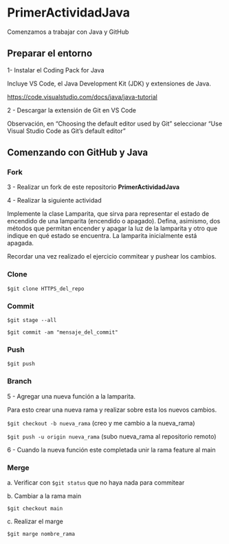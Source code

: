 # PrimerActividadJava
Comenzamos a trabajar con Java y GitHub

## Preparar el entorno

1- Instalar el Coding Pack for Java 

Incluye VS Code, el Java Development Kit (JDK) y extensiones de Java.

https://code.visualstudio.com/docs/java/java-tutorial

2 - Descargar la extensión de Git en VS Code

Observación, en “Choosing the default editor used by Git” seleccionar “Use Visual Studio Code as Git’s default editor”

## Comenzando con GitHub y Java
### Fork

3 - Realizar un fork de este repositorio **PrimerActividadJava**

4 - Realizar la siguiente actividad

Implemente la clase Lamparita, que sirva para representar el estado de encendido de una lamparita (encendido o apagado). Defina, asimismo, dos métodos que permitan encender y apagar la luz de la lamparita y otro que indique en qué estado se encuentra. La lamparita inicialmente está apagada.

Recordar una vez realizado el ejercicio commitear y pushear los cambios.

### Clone

`$git clone HTTPS_del_repo`

### Commit 

`$git stage --all`

`$git commit -am "mensaje_del_commit"`

### Push

`$git push`

### Branch

5 - Agregar una nueva función a la lamparita.

Para esto crear una nueva rama y realizar sobre esta los nuevos cambios.

`$git checkout -b nueva_rama`      (creo y me cambio a la nueva_rama)

`$git push -u origin nueva_rama`   (subo nueva_rama al repositorio remoto)

6 - Cuando la nueva función este completada unir la rama feature al main

### Merge

a. Verificar con
`$git status`
que no haya nada para commitear

b. Cambiar a la rama main

`$git checkout main`

c. Realizar el marge

`$git marge nombre_rama`
